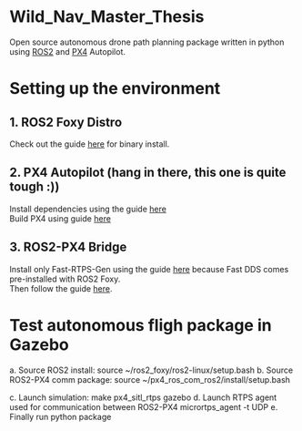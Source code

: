 # Wild_Nav_Master_Thesis
Open source autonomous drone path planning package written in python using [ROS2](https://docs.ros.org/en/foxy/index.html) and [PX4](https://px4.io/) Autopilot.

# Setting up the environment

## 1. ROS2 Foxy Distro

Check out the guide [here](https://docs.ros.org/en/foxy/Installation/Ubuntu-Install-Binary.html) for binary install.

## 2.  PX4 Autopilot (hang in there, this one is quite tough :))
Install dependencies using the guide [here](https://docs.px4.io/master/en/dev_setup/dev_env_linux_ubuntu.html)    
Build PX4 using guide [here](https://docs.px4.io/master/en/dev_setup/building_px4.html)

## 3. ROS2-PX4 Bridge
Install only Fast-RTPS-Gen using the guide [here](https://docs.px4.io/master/en/dev_setup/fast-dds-installation.html) because Fast DDS comes pre-installed with ROS2  Foxy.  
Then follow the guide [here](https://docs.px4.io/master/en/ros/ros2_comm.html).

# Test autonomous fligh package in Gazebo
a. Source ROS2 install:
  source ~/ros2_foxy/ros2-linux/setup.bash
b. Source ROS2-PX4 comm package:
  source ~/px4_ros_com_ros2/install/setup.bash

c. Launch simulation:
  make px4_sitl_rtps gazebo
d. Launch RTPS agent used for communication between ROS2-PX4
  micrortps_agent -t UDP
e. Finally run python package

